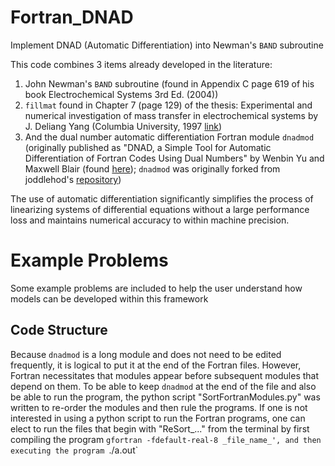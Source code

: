 # Fortran_DNAD
Implement DNAD (Automatic Differentiation) into Newman's `BAND` subroutine

This code combines 3 items already developed in the literature:
1. John Newman's `BAND` subroutine (found in Appendix C page 619 of his book Electrochemical Systems 3rd Ed. (2004))
2. `fillmat` found in Chapter 7 (page 129) of the thesis: Experimental and numerical investigation of mass transfer in electrochemical systems by J. Deliang Yang (Columbia University, 1997 [link](https://clio.columbia.edu/catalog/1987854?counter=1))
3. And the dual number automatic differentiation Fortran module `dnadmod` (originally published as "DNAD, a Simple Tool for Automatic
Differentiation of Fortran Codes Using Dual Numbers" by Wenbin Yu and Maxwell Blair (found [here](https://www.sciencedirect.com/science/article/pii/S0010465513000027?casa_token=MpXIh34txb0AAAAA:vf9mYSrbAU3VNKE9MYdLnQkd2OpTSa2AW0D5sN9FNbCI9fkhPZw-UXEcbR_4-CYoKAwEXgXmivA)); `dnadmod` was originally forked from joddlehod's [repository](https://github.com/joddlehod/dnad))

The use of automatic differentiation significantly simplifies the process of linearizing systems of differential equations without a large performance loss and maintains numerical accuracy to within machine precision.

# Example Problems
Some example problems are included to help the user understand how models can be developed within this framework

## Code Structure
Because `dnadmod` is a long module and does not need to be edited frequently, it is logical to put it at the end of the Fortran files. However, Fortran necessitates that modules appear before subsequent modules that depend on them. 
To be able to keep `dnadmod` at the end of the file and also be able to run the program, the python script "SortFortranModules.py" was written to re-order the modules and then rule the programs. 
If one is not interested in using a python script to run the Fortran programs, one can elect to run the files that begin with "ReSort_..." from the terminal by first compiling the program `gfortran -fdefault-real-8 _file_name_', and then executing the program `./a.out`

